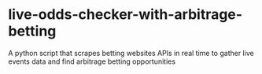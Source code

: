 # live-odds-checker-with-arbitrage-betting
A  python script that scrapes betting websites APIs in real time to gather live events data and find arbitrage betting opportunities
